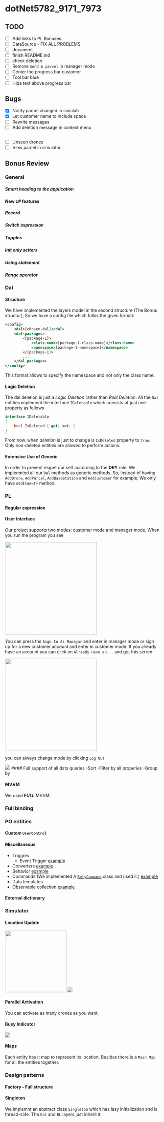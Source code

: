 # dotNet5782_9171_7973

## TODO
- [ ] Add links to PL Bonuses
- [ ] DataSource - FIX ALL PROBLEMS
- [ ] document
- [ ] finish README.md
- [ ] check deletion
- [ ] Remove `Send A parcel` in manager mode
- [ ] Center the progress bar customer
- [ ] Tool bar blue
- [ ] Hide text above progress bar

## Bugs
- [X] Notify parcel changed in simulatr
- [X] Let customer name to include space
- [ ] Rewrite messages
- [ ] Add deletion message in context menu
  
## 
- [ ] Unseen drones
- [ ] View parcel in simulator

## Bonus Review

### General
##### Smart heading to the application
#### New c# features
##### Record
##### Switch expression
##### Tupples
##### Init only setters
##### Using statement
##### Range operator

### Dal

#### Structure
We have implemented the layers model in the second structure (The Bonus structur), So we have a config file which follos the given format:
```xml
<config>
    <dal>[chosen-dal]</dal>
    <dal-packages>
        <[package-1]>
            <class-name>[package-1-class-name]</class-name>
            <namespace>[package-1-namespace]</namespace>
        </[package-1]>
        ...
    </dal-packages>
</config>
```

This format allows to specify the namespace and not only the class name.

#### Logic Deletion
The dal deletion is just a *Logic Deletion* rather than *Real Deletion*. All the `Dal` entities implement the interface `IDeletable` which consists of just one property as follows
```csharp
interface IDeletable
{
    bool IsDeleted { get; set; }
}
```
From now, when *deletion* is just to change is `IsDeleted` property to `true`. Only non-deleted entities are allowed to perform actions.

#### Extensive Use of Generic
In order to prevent reapet our self according to the **DRY** rule, We implemnted all our `Dal` methods as generic methods. So, Instead of having `AddDrone`, `AddParcel`, `AddBaseStation` and `AddCustomer` for example, We only have `AddItem<T>` method.

### PL
#### Regular expression
#### User Interface
Our project supports two modes: customer mode and manager mode. When you run the program you see

<img src="./screen-shots/sign-up.jpg" width="300">

You can press the `Sign In As Managar` and enter in manager mode or sign up for a new customer account and enter in customer mode. If you already have an account you can click on `Already Have an...` and get this scrren:

<img src="./screen-shots/sign-in.jpg" width="300">

you can always change mode by clicking `Log Out`

<img src="./screen-shots/log-out.jpg">
#### Full support of all data queries
-Sort
-Filter by all properies
-Group by

#### MVVM
We used ***FULL*** MVVM.
### Full binding
### PO entities

#### Custom `UserControl`

#### Miscellaneous
- Triggres
  - Event Trigger [example](https://github.com/dasizis/dotNet5782_9171_7973/blob/fc27f43be178a083ddce056caffc8e1395295442/dotNet5782_9171_7973/PL/Views/Style/StyleDictionary.xaml#L126)
- Converters [example]()
- Behavior [example]()
- Commands (We implemented A [`RelyCommand`]() class and used it.) [example]()
- Data templates
- Observable collection [example]()

#### External dictionary



### Simulator

#### Location Update
<img src="./screen-shots/location-update.gif" height="200">

<img src="./screen-shots/map-update.gif">

#### Parallel Activation
You can activate as many drones as you want.

#### Busy Indicator
<img src="./screen-shots/busy-indicator.gif">

#### Maps
Each entity has it map to represent its location, Besides there is a `Main Map` for all the entities together.

### Design patterns
#### Factory - Full structure
#### Singleton
We implemnt an abstract class `Singleton` which has lazy initialization and is thread-safe. The `Dal` and `BL` layers just inherit it.


